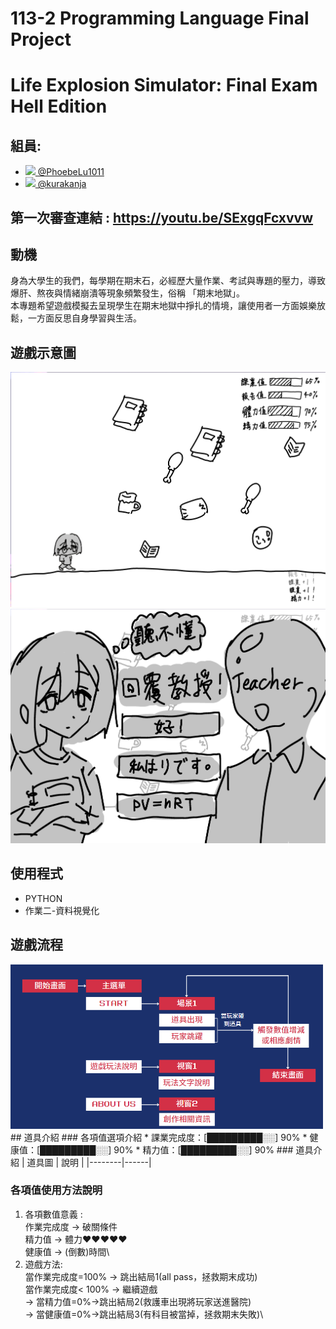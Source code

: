 # 113-2 Programming Language Final Project 
# Life Explosion Simulator: Final Exam Hell Edition
## 組員:
- <a href="https://github.com/PhoebeLu1011"><img src="https://github.com/PhoebeLu1011.png" width="20"/> @PhoebeLu1011</a>
- <a href="https://github.com/kurakanja"><img src="https://github.com/kurakanja.png" width="20"/> @kurakanja</a>
## 第一次審查連結 : https://youtu.be/SExgqFcxvvw
## 動機 
身為大學生的我們，每學期在期末石，必經歷大量作業、考試與專題的壓力，導致爆肝、熬夜與情緒崩潰等現象頻繁發生，俗稱 「期末地獄」。\
本專題希望遊戲模擬去呈現學生在期末地獄中掙扎的情境，讓使用者一方面娛樂放鬆，一方面反思自身學習與生活。

## 遊戲示意圖  
![主畫面](images/主介面.png)  
![回覆畫面](images/回覆教授.png)
## 使用程式
* PYTHON
* 作業二-資料視覺化
## 遊戲流程
<img src="images/IMAGE1.png" width="500"/>
## 道具介紹
### 各項值選項介紹
* 課業完成度：[█████████░░] 90%
* 健康值：[█████████░░] 90%
* 精力值：[█████████░░] 90%
### 道具介紹
| 道具圖 | 說明 |
|--------|------|

### 各項值使用方法說明
1.  各項數值意義 :\
作業完成度  → 破關條件\
精力值 → 體力❤️❤️❤️❤️❤️\
健康值 → (倒數)時間\
2.  遊戲方法:\
當作業完成度=100%  → 跳出結局1(all pass，拯救期末成功)\
當作業完成度< 100% → 繼續遊戲\
                  → 當精力值=0%→跳出結局2(救護車出現將玩家送進醫院)\
                  → 當健康值=0%→跳出結局3(有科目被當掉，拯救期末失敗)\


